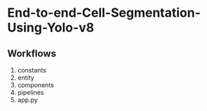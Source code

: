 
# End-to-end-Cell-Segmentation-Using-Yolo-v8

## Workflows

1. constants
2. entity
3. components
4. pipelines
5. app.py

